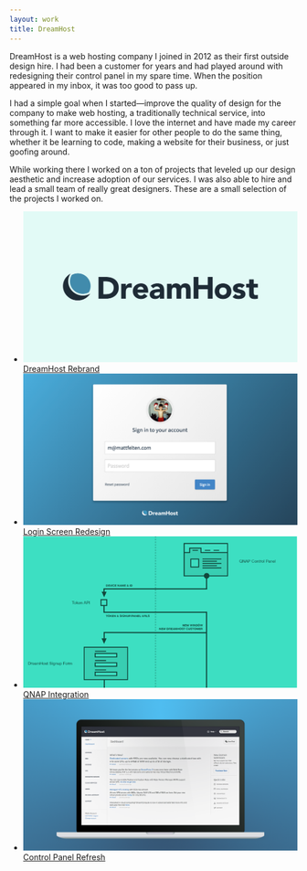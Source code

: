 ```yaml
---
layout: work
title: DreamHost
---
```


DreamHost is a web hosting company I joined in 2012 as their first outside design hire. I had been a customer for years and had played around with redesigning their control panel in my spare time. When the position appeared in my inbox, it was too good to pass up.

I had a simple goal when I started&mdash;improve the quality of design for the company to make web hosting, a traditionally technical service, into something far more accessible. I love the internet and have made my career through it. I want to make it easier for other people to do the same thing, whether it be learning to code, making a website for their business, or just goofing around.

While working there I worked on a ton of projects that leveled up our design aesthetic and increase adoption of our services. I was also able to hire and lead a small team of really great designers. These are a small selection of the projects I worked on.

<ul class="section section-inner project-list">
	<li class="project project-full">
		<a href="rebrand/" class="image-link">
			<div class="project-image image-link-wrapper">
				<img src="rebrand.png">
			</div>
			<div class="project-name">DreamHost Rebrand</div>
		</a>
	</li>
	<li class="project project-half">
		<a href="login-screen/" class="image-link">
			<div class="project-image image-link-wrapper">
				<img src="login-screen.png">
			</div>
			<div class="project-name">Login Screen Redesign</div>
		</a>
	</li>
	<li class="project project-half">
		<a href="qnap-integration/" class="image-link">
			<div class="project-image image-link-wrapper">
				<img src="qnap-integration.png">
			</div>
			<div class="project-name">QNAP Integration</div>
		</a>
	</li>
	<li class="project project-full">
		<a href="panel-reskin/" class="image-link">
			<div class="project-image image-link-wrapper">
				<img src="panel-reskin.png">
			</div>
			<div class="project-name">Control Panel Refresh</div>
		</a>
	</li>
</ul>
